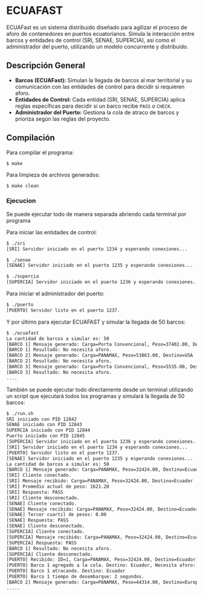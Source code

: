 # ECUAFAST
ECUAFast es un sistema distribuido diseñado para agilizar el proceso de aforo de contenedores en puertos ecuatorianos. Simula la interacción entre barcos y entidades de control (SRI, SENAE, SUPERCIA), así como el administrador del puerto, utilizando un modelo concurrente y distribuido.

## Descripción General
- **Barcos (ECUAFast):** Simulan la llegada de barcos al mar territorial y su comunicación con las entidades de control para decidir si requieren aforo.
- **Entidades de Control:** Cada entidad (SRI, SENAE, SUPERCIA) aplica reglas específicas para decidir si un barco recibe `PASS` o `CHECK`.
- **Administrador del Puerto:** Gestiona la cola de atraco de barcos y prioriza según las reglas del proyecto.

 ## Compilación
Para compilar el programa:
```
$ make
```
Para limpieza de archivos generados:

```
$ make clean
```

### Ejecucion

Se puede ejecutar todo de manera separada abriendo cada terminal por programa

Para iniciar las entidades de control:
```bash
$ ./sri
[SRI] Servidor iniciado en el puerto 1234 y esperando conexiones...
```
```bash
$ ./senae
[SENAE] Servidor iniciado en el puerto 1235 y esperando conexiones...
```
```bash
$ ./supercia
[SUPERCIA] Servidor iniciado en el puerto 1236 y esperando conexiones...
```

Para iniciar el administrador del puerto:
```bash
$ ./puerto
[PUERTO] Servidor listo en el puerto 1237.
```

Y por último para ejecutar ECUAFAST y simular la llegada de 50 barcos:
```bash
$ ./ecuafast
La cantidad de barcos a simular es: 50
[BARCO 1] Mensaje generado: Carga=Porta Convencional, Peso=37402.00, Destino=Ecuador
[BARCO 1] Resultado: No necesita aforo.
[BARCO 2] Mensaje generado: Carga=PANAMAX, Peso=53863.00, Destino=USA
[BARCO 2] Resultado: No necesita aforo.
[BARCO 3] Mensaje generado: Carga=Porta Convencional, Peso=5535.00, Destino=Ecuador
[BARCO 3] Resultado: No necesita aforo.
....
```

También se puede ejecutar todo directamente desde un terminal utilizando un script que ejecutará todos los programas y simulará la llegada de 50 barcos:
```bash
$ ./run.sh
SRI iniciado con PID 12842
SENAE iniciado con PID 12843
SUPERCIA iniciado con PID 12844
Puerto iniciado con PID 12845
[SUPERCIA] Servidor iniciado en el puerto 1236 y esperando conexiones...
[SRI] Servidor iniciado en el puerto 1234 y esperando conexiones...
[PUERTO] Servidor listo en el puerto 1237.
[SENAE] Servidor iniciado en el puerto 1235 y esperando conexiones...
La cantidad de barcos a simular es: 50
[BARCO 1] Mensaje generado: Carga=PANAMAX, Peso=32424.00, Destino=Ecuador
[SRI] Cliente conectado.
[SRI] Mensaje recibido: Carga=PANAMAX, Peso=32424.00, Destino=Ecuador
[SRI] Promedio actual de peso: 1621.20
[SRI] Respuesta: PASS
[SRI] Cliente desconectado.
[SENAE] Cliente conectado.
[SENAE] Mensaje recibido: Carga=PANAMAX, Peso=32424.00, Destino=Ecuador
[SENAE] Tercer cuartil de pesos: 0.00
[SENAE] Respuesta: PASS
[SENAE] Cliente desconectado.
[SUPERCIA] Cliente conectado.
[SUPERCIA] Mensaje recibido: Carga=PANAMAX, Peso=32424.00, Destino=Ecuador
[SUPERCIA] Respuesta: PASS
[BARCO 1] Resultado: No necesita aforo.
[SUPERCIA] Cliente desconectado.
[PUERTO] Recibido: ID=1, Carga=PANAMAX, Peso=32424.00, Destino=Ecuador, Aforo=0
[PUERTO] Barco 1 agregado a la cola. Destino: Ecuador, Necesita aforo: 0
[PUERTO] Barco 1 atracando. Destino: Ecuador
[PUERTO] Barco 1 tiempo de desembarque: 2 segundos.
[BARCO 2] Mensaje generado: Carga=PANAMAX, Peso=44314.00, Destino=Europa
.....
```



